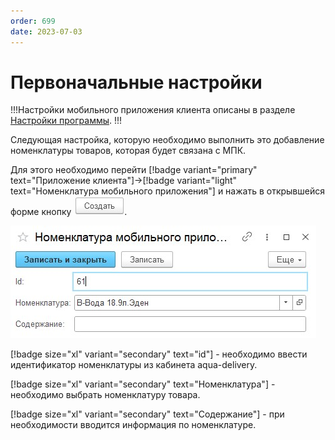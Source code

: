 ```yaml
---
order: 699
date: 2023-07-03
---
```

# Первоначальные настройки

!!!Настройки мобильного приложения клиента описаны в разделе [Настройки программы](/1-руководство-администратора/настройки-программы/6-настройки-мпк/).
!!!

Следующая настройка, которую необходимо выполнить это добавление номенклатуры товаров, которая будет связана с МПК.

Для этого необходимо перейти [!badge variant="primary" text="Приложение клиента"]->[!badge variant="light" text="Номенклатура мобильного приложения"] и нажать в открывшейся форме кнопку ![](/images/Создать_пуш.jpg).

![Создание номенклатуры мобильного приложения](/images/Форма_номенклатура_мпк.jpg)

[!badge size="xl" variant="secondary" text="id"] - необходимо ввести идентификатор номенклатуры из кабинета aqua-delivery.

[!badge size="xl" variant="secondary" text="Номенклатура"] - необходимо выбрать номенклатуру товара.

[!badge size="xl" variant="secondary" text="Содержание"] - при необходимости вводится информация по номенклатуре.


